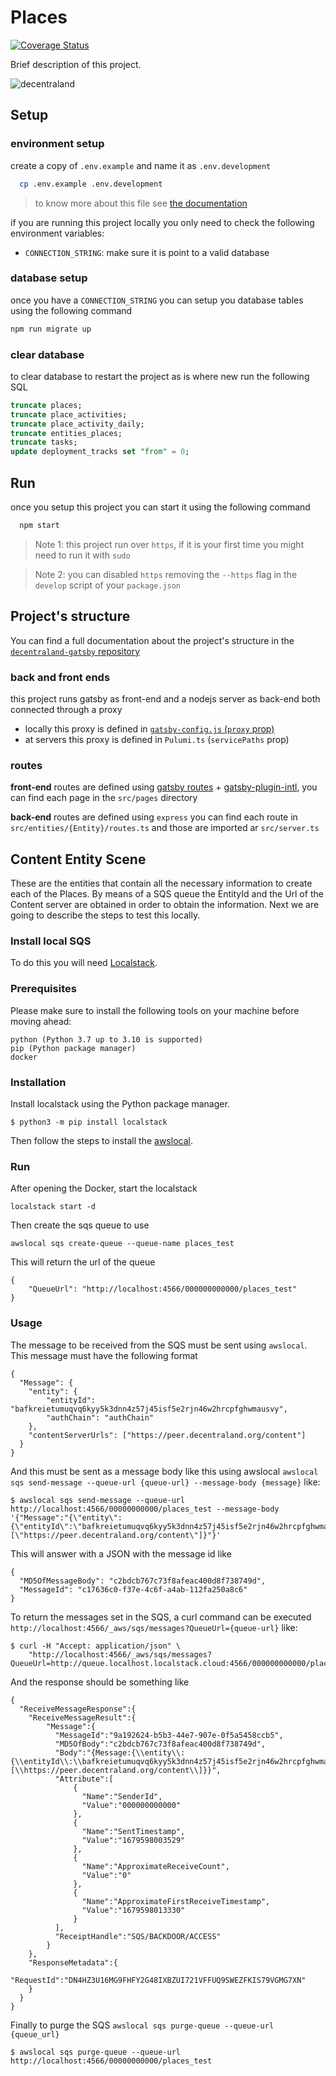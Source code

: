 # Places

[![Coverage Status](https://coveralls.io/repos/github/decentraland/places/badge.svg?branch=master)](https://coveralls.io/github/decentraland/places?branch=master)

Brief description of this project.

![decentraland](https://decentraland.org/images/fallback-hero.jpg)

## Setup

### environment setup

create a copy of `.env.example` and name it as `.env.development`

```bash
  cp .env.example .env.development
```

> to know more about this file see [the documentation](https://www.gatsbyjs.com/docs/how-to/local-development/environment-variables/#defining-environment-variables)

if you are running this project locally you only need to check the following environment variables:

- `CONNECTION_STRING`: make sure it is point to a valid database

### database setup

once you have a `CONNECTION_STRING` you can setup you database tables using the following command

```bash
npm run migrate up
```

### clear database

to clear database to restart the project as is where new run the following SQL

```SQL
truncate places;
truncate place_activities;
truncate place_activity_daily;
truncate entities_places;
truncate tasks;
update deployment_tracks set "from" = 0;
```

## Run

once you setup this project you can start it using the following command

```bash
  npm start
```

> Note 1: this project run over `https`, if it is your first time you might need to run it with `sudo`

> Note 2: you can disabled `https` removing the `--https` flag in the `develop` script of your `package.json`

## Project's structure

You can find a full documentation about the project's structure in the [`decentraland-gatsby` repository](https://github.com/decentraland/decentraland-gatsby#project-structure)

### back and front ends

this project runs gatsby as front-end and a nodejs server as back-end both connected through a proxy

- locally this proxy is defined in [`gatsby-config.js` (`proxy` prop)](https://www.gatsbyjs.com/docs/api-proxy/#gatsby-skip-here)
- at servers this proxy is defined in `Pulumi.ts` (`servicePaths` prop)

### routes

**front-end** routes are defined using [gatsby routes](https://www.gatsbyjs.com/docs/reference/routing/creating-routes/#define-routes-in-srcpages) + [gatsby-plugin-intl](https://www.gatsbyjs.com/plugins/gatsby-plugin-intl/?=gatsby-plugin-intl), you can find each page in the `src/pages` directory

**back-end** routes are defined using `express` you can find each route in `src/entities/{Entity}/routes.ts` and those are imported ar `src/server.ts`

## Content Entity Scene

These are the entities that contain all the necessary information to create each of the Places. By means of a SQS queue the EntityId and the Url of the Content server are obtained in order to obtain the information. Next we are going to describe the steps to test this locally.

### Install local SQS

To do this you will need [Localstack](https://docs.localstack.cloud/).

### Prerequisites

Please make sure to install the following tools on your machine before moving ahead:

```
python (Python 3.7 up to 3.10 is supported)
pip (Python package manager)
docker
```

### Installation

Install localstack using the Python package manager.

```
$ python3 -m pip install localstack
```

Then follow the steps to install the [awslocal](https://docs.localstack.cloud/user-guide/integrations/aws-cli/).

### Run

After opening the Docker, start the localstack

```
localstack start -d
```

Then create the sqs queue to use

```
awslocal sqs create-queue --queue-name places_test
```

This will return the url of the queue

```
{
    "QueueUrl": "http://localhost:4566/000000000000/places_test"
}
```

### Usage

The message to be received from the SQS must be sent using `awslocal`. This message must have the following format

```
{
  "Message": {
    "entity": {
        "entityId": "bafkreietumuqvq6kyy5k3dnn4z57j45isf5e2rjn46w2hrcpfghwmausvy",
        "authChain": "authChain"
    },
    "contentServerUrls": ["https://peer.decentraland.org/content"]
  }
}
```

And this must be sent as a message body like this using awslocal `awslocal sqs send-message --queue-url {queue-url} --message-body {message}` like:

```
$ awslocal sqs send-message --queue-url http://localhost:4566/00000000000/places_test --message-body '{"Message":"{\"entity\":{\"entityId\":\"bafkreietumuqvq6kyy5k3dnn4z57j45isf5e2rjn46w2hrcpfghwmausvy\",\"authChain\":\"authChain\"},\"contentServerUrls\":[\"https://peer.decentraland.org/content\"]}"}'
```

This will answer with a JSON with the message id like

```
{
  "MD5OfMessageBody": "c2bdcb767c73f8afeac400d8f738749d",
  "MessageId": "c17636c0-f37e-4c6f-a4ab-112fa250a8c6"
}
```

To return the messages set in the SQS, a curl command can be executed `http://localhost:4566/_aws/sqs/messages?QueueUrl={queue-url}` like:

```
$ curl -H "Accept: application/json" \
    "http://localhost:4566/_aws/sqs/messages?QueueUrl=http://queue.localhost.localstack.cloud:4566/000000000000/places_test"
```

And the response should be something like

```
{
  "ReceiveMessageResponse":{
    "ReceiveMessageResult":{
        "Message":{
          "MessageId":"9a192624-b5b3-44e7-907e-0f5a5458ccb5",
          "MD5OfBody":"c2bdcb767c73f8afeac400d8f738749d",
          "Body":"{Message:{\\entity\\:{\\entityId\\:\\bafkreietumuqvq6kyy5k3dnn4z57j45isf5e2rjn46w2hrcpfghwmausvy\\,\\authChain\\:\\authChain\\},\\contentServerUrls\\:[\\https://peer.decentraland.org/content\\]}}",
          "Attribute":[
              {
                "Name":"SenderId",
                "Value":"000000000000"
              },
              {
                "Name":"SentTimestamp",
                "Value":"1679598003529"
              },
              {
                "Name":"ApproximateReceiveCount",
                "Value":"0"
              },
              {
                "Name":"ApproximateFirstReceiveTimestamp",
                "Value":"1679598013330"
              }
          ],
          "ReceiptHandle":"SQS/BACKDOOR/ACCESS"
        }
    },
    "ResponseMetadata":{
        "RequestId":"DN4HZ3U16MG9FHFY2G48IXBZUI721VFFUQ9SWEZFKIS79VGMG7XN"
    }
  }
}
```

Finally to purge the SQS `awslocal sqs purge-queue --queue-url {queue_url}`

```
$ awslocal sqs purge-queue --queue-url http://localhost:4566/00000000000/places_test
```
